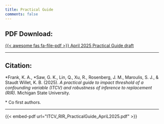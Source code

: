 ```yaml
---
title: Practical Guide
comments: false
---
```



## PDF Download: 

[{{< awesome fas fa-file-pdf >}} April 2025 Practical Guide draft](ITCV_RIR_PracticalGuide_ApriL2025.pdf)


---

## Citation:

\*Frank, K. A., \*Saw, G. K., Lin, Q., Xu, R., Rosenberg, J. M., Maroulis, S. J., & Staudt Willet, K. B. (2025). *A practical guide to impact threshold of a confounding variable (ITCV) and robustness of inference to replacement (RIR)*. Michigan State University. 

\* Co first authors.

---

{{< embed-pdf url="ITCV_RIR_PracticalGuide_ApriL2025.pdf" >}}
